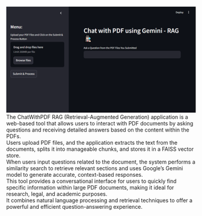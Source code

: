 ![User Interface](images/snip.PNG)
The ChatWithPDF RAG (Retrieval-Augmented Generation) application is a web-based tool that allows users to interact with PDF documents by asking questions and receiving detailed answers based on the content within the PDFs. <br>
Users upload PDF files, and the application extracts the text from the documents, splits it into manageable chunks, and stores it in a FAISS vector store.<br>
When users input questions related to the document, the system performs a similarity search to retrieve relevant sections and uses Google’s Gemini model to generate accurate, context-based responses.<br>
This tool provides a conversational interface for users to quickly find specific information within large PDF documents, making it ideal for research, legal, and academic purposes.<br>
It combines natural language processing and retrieval techniques to offer a powerful and efficient question-answering experience.